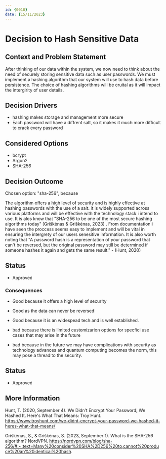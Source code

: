 ```yaml
---
id: {0010}
date: {15/11/2023}
---
```

# Decision to Hash Sensitive Data

## Context and Problem Statement
After thinking of our data within the system, we now need to think about the need of securely storing sensitive data such as user passwords. We must implement a hashing algorithm that our system will use to hash data before persistence. The choice of hashing algorithms will be cruital as it will impact the intergirity of user details.

## Decision Drivers

* hashing makes storage and management more secure
* Each password will have a diffrent salt, so it makes it much more difficult to crack every password

## Considered Options

* bcrypt
* Argon2
* SHA-256

## Decision Outcome

Chosen option: "sha-256", because

The algorithm offers a high level of security and is highly effective at hashing passwords with the use of a salt. It is widely supported across various platforms and will be effective with the technology stack i intend to use. It is alos know that "SHA-256 to be one of the most secure hashing algorithms today" (Griškėnas & Griškėnas, 2023) . From documentation i have seen the proccess seems easy to implement and will be vital in ensuring the intergrety of our users senesitive information. It is also worth noting that "A password hash is a representation of your password that can't be reversed, but the original password may still be determined if someone hashes it again and gets the same result." - (Hunt, 2020) 

## Status
* Approved

### Consequences


* Good because it offers a high level of security

* Good as the data can never be reversed

* Good because it is an widespead tech and is well established.

* bad because there is limited customizarion options for specfici use cases that may arise in the future

* bad because in the future we may have complications with security as technology advances and quantum computing becomes the norm, this may pose a thread to the security.

## Status
* Approved

## More Information
Hunt, T. (2020, September 4). We Didn't Encrypt Your Password, We Hashed It. Here's What That Means: Troy Hunt. https://www.troyhunt.com/we-didnt-encrypt-your-password-we-hashed-it-heres-what-that-means/

Griškėnas, S., & Griškėnas, S. (2023, September 1). What is the SHA-256 algorithm? NordVPN. https://nordvpn.com/blog/sha-256/#:~:text=Many%20consider%20SHA%2D256%20to,cannot%20produce%20an%20identical%20hash.